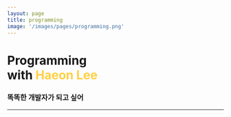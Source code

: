 ```yaml
---
layout: page
title: programming
image: '/images/pages/programming.png'
---
```


# Programming <br/>with <span style="color:#ffd045">Haeon Lee</span>
### 똑똑한 개발자가 되고 싶어
---

